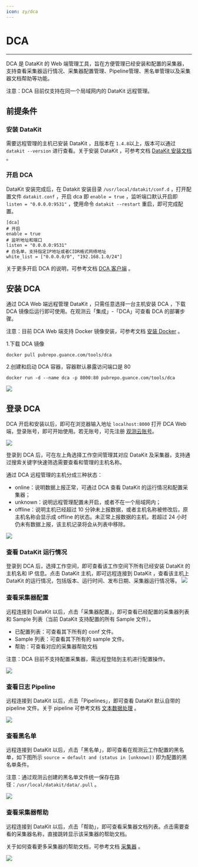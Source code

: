 ```yaml
---
icon: zy/dca
---
```

# DCA

---

DCA 是 DataKit 的 Web 端管理工具，旨在方便管理已经安装和配置的采集器，支持查看采集器运行情况、采集器配置管理、Pipeline管理、黑名单管理以及采集器文档帮助等功能。

注意：DCA 目前仅支持在同一个局域网内的 DataKit 远程管理。

## 前提条件

### 安装 DataKit

需要远程管理的主机已安装 DataKit ，且版本在 `1.4.8`以上，版本可以通过 `datakit --version` 进行查看。关于安装 DataKit ，可参考文档 [DataKit 安装文档](../datakit/datakit-install.md) 。

### 开启 DCA

DataKit 安装完成后，在 Datakit 安装目录 `/usr/local/datakit/conf.d` ，打开配置文件 `datakit.conf` ，开启 dca 即 `enable = true`  ，监听端口默认开启即 `listen = "0.0.0.0:9531"` ，使用命令 `datakit --restart` 重启，即可完成配置。

```
[dca]
# 开启
enable = true
# 监听地址和端口
listen = "0.0.0.0:9531"
# 白名单，支持指定IP地址或者CIDR格式网络地址
white_list = ["0.0.0.0/0", "192.168.1.0/24"]

```

关于更多开启 DCA 的说明，可参考文档 [DCA 客户端](../datakit/dca.md) 。

## 安装 DCA

通过 DCA Web 端远程管理 DataKit ，只需任意选择一台主机安装 DCA ，下载 DCA 镜像后运行即可使用。在观测云「集成」-「DCA」可查看 DCA 的部署步骤。

注意：目前 DCA Web 端支持 Docker 镜像安装，可参考文档 [安装 Docker](https://docs.docker.com/engine/install/) 。

1.下载 DCA 镜像

```
docker pull pubrepo.guance.com/tools/dca
```

2.创建和启动 DCA 容器，容器默认暴露访问端口是 80

```
docker run -d --name dca -p 8000:80 pubrepo.guance.com/tools/dca
```

![](img/2.dca_10.png)



## 登录 DCA

DCA 开启和安装以后，即可在浏览器输入地址 `localhost:8000` 打开 DCA  Web 端，登录账号，即可开始使用。若无账号，可先注册 [观测云账号](https://auth.guance.com/register?channel=帮助文档)。

![](img/2.dca_2.png)



登录到 DCA 后，可在左上角选择工作空间管理其对应 DataKit 及采集器，支持通过搜索关键字快速筛选需要查看和管理的主机名称。

通过 DCA 远程管理的主机分成三种状态：

- online：说明数据上报正常，可通过 DCA 查看 DataKit 的运行情况和配置采集器；
- unknown：说明远程管理配置未开启，或者不在一个局域网内；
- offline：说明主机已经超过 10 分钟未上报数据，或者主机名称被修改后，原主机名称会显示成 offline 的状态。未正常上报数据的主机，若超过 24 小时仍未有数据上报，该主机记录将会从列表中移除。

![](img/2.dca_3.png)
### 查看 DataKit 运行情况

登录到 DCA 后，选择工作空间，即可查看该工作空间下所有已经安装 DataKit 的主机名和 IP 信息。点击 DataKit 主机，即可远程连接到 DataKit ，查看该主机上 DataKit 的运行情况，包括版本、运行时间、发布日期、采集器运行情况等。
![](img/2.dca_3.png)

### 查看采集器配置

远程连接到 DataKit 以后，点击「采集器配置」，即可查看已经配置的采集器列表和 Sample 列表（当前 DataKit 支持配置的所有 Sample 文件）。

- 已配置列表：可查看其下所有的 conf 文件。
- Sample 列表：可查看其下所有的 sample 文件。
- 帮助：可查看对应的采集器帮助文档

注意：DCA 目前不支持配置采集器，需远程登陆到主机进行配置操作。

![](img/2.dca_4.png)
### 查看日志 Pipeline

远程连接到 DataKit 以后，点击「Pipelines」，即可查看 DataKit 默认自带的 pipeline 文件。关于 pipeline 可参考文档 [文本数据处理](../datakit/pipeline.md) 。

![](img/2.dca_5.png)



### 查看黑名单

远程连接到 DataKit 以后，点击「黑名单」，即可查看在观测云工作配置的黑名单，如下图所示 `source = default and (status in [unknown])` 即为配置的黑名单条件。

注意：通过观测云创建的黑名单文件统一保存在路径：`/usr/local/datakit/data/.pull` 。

![](img/2.dca_8.png)



### 查看采集器帮助

远程连接到 DataKit 以后，点击「帮助」，即可查看采集器文档列表。点击需要查看的采集器名称，直接跳转显示该采集器的帮助文档。 

关于如何查看更多采集器的帮助文档，可参考文档 [采集器](../datakit/hostobject.md) 。

![](img/2.dca_6.png)



